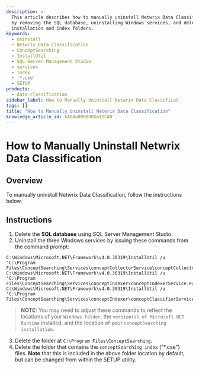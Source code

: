 ```yaml
---
description: >-
  This article describes how to manually uninstall Netwrix Data Classification
  by removing the SQL database, uninstalling Windows services, and deleting
  installation and index folders.
keywords:
  - uninstall
  - Netwrix Data Classification
  - ConceptSearching
  - InstallUtil
  - SQL Server Management Studio
  - services
  - index
  - '*.cse'
  - SETUP
products:
  - data-classification
sidebar_label: How to Manually Uninstall Netwrix Data Classificat
tags: []
title: "How to Manually Uninstall Netwrix Data Classification"
knowledge_article_id: kA04u000000XmISCA0
---
```


# How to Manually Uninstall Netwrix Data Classification

## Overview

To manually uninstall Netwrix Data Classification, follow the instructions below.

## Instructions

1. Delete the **SQL database** using SQL Server Management Studio.
2. Uninstall the three Windows services by issuing these commands from the command prompt:

```text
C:\Windows\Microsoft.NET\Framework\v4.0.30319\InstallUtil /u "C:\Program Files\ConceptSearching\Services\conceptCollectorService\conceptCollectorService.exe""
C:\Windows\Microsoft.NET\Framework\v4.0.30319\InstallUtil /u "C:\Program Files\ConceptSearching\Services\conceptIndexer\conceptIndexerService.exe"
C:\Windows\Microsoft.NET\Framework\v4.0.30319\InstallUtil /u "C:\Program Files\ConceptSearching\Services\conceptIndexer\conceptClassifierService.exe"
```

> **NOTE:** You may need to adjust these commands to reflect the locations of your `Windows Folder`, the `version(s) of Microsoft.NET Runtime` installed, and the location of your `conceptSearching installation`.

3. Delete the folder at `C:\Program Files\ConceptSearching`.
4. Delete the folder that contains the `conceptSearching index` ("*.cse") files. **Note** that this is included in the above folder location by default, but can be changed from within the SETUP utility.
